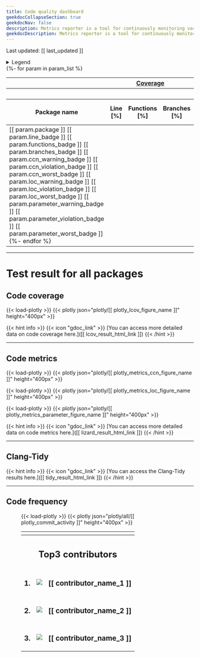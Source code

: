 ```yaml
---
title: Code quality dashboard
geekdocCollapseSection: true
geekdocNav: false
description: Metrics reporter is a tool for continuously monitoring various software metrics. For more information, please visit https://github.com/tier4/ros-metrics-reporter .
geekdocDescription: Metrics reporter is a tool for continuously monitoring various software metrics. For more information, please visit https://github.com/tier4/ros-metrics-reporter .
---
```


Last updated: [[ last_updated ]]

<details><summary>Legend</summary><div>

### Code coverage

<span class="LegendNA" title="Coverage rates are not available">N/A</span>
<span class="LegendLo" title="Coverage rates below [[ coverage_med ]] % are classified as low">low: &lt; [[ coverage_med ]] %</span>
<span class="LegendMed" title="Coverage rates between [[ coverage_med ]] % and [[ coverage_hi ]] % are classified as medium">medium: &gt;= [[ coverage_med ]] %</span>
<span class="LegendHi" title="Coverage rates of [[ coverage_hi ]] % and more are classified as high">high: &gt;= [[ coverage_hi ]] %</span>

### Code metrics

* CCN (Cyclomatic Complexity Number)  
<span class="LegendLo" title="Metrics rates below [[ ccn_recommendation ]] are classified as low">low: &lt; [[ ccn_recommendation ]]</span>
<span class="LegendMed" title="Metrics rates between [[ ccn_recommendation ]] and [[ ccn_threshold ]] are classified as medium">medium: &gt;= [[ ccn_recommendation ]]</span>
<span class="LegendHi" title="Metrics rates of [[ ccn_threshold ]] and more are classified as high">high: &gt;= [[ ccn_threshold ]]</span>

* LOC (Lines of Code)  
<span class="LegendLo" title="Metrics rates below [[ loc_recommendation ]] are classified as low">low: &lt; [[ loc_recommendation ]]</span>
<span class="LegendMed" title="Metrics rates between [[ loc_recommendation ]] and [[ loc_threshold ]] are classified as medium">medium: &gt;= [[ loc_recommendation ]]</span>
<span class="LegendHi" title="Metrics rates of [[ loc_threshold ]] and more are classified as high">high: &gt;= [[ loc_threshold ]]</span>

* Parameter count  
<span class="LegendLo" title="Metrics rates below [[ parameter_recommendation ]] are classified as low">low: &lt; [[ parameter_recommendation ]]</span>
<span class="LegendMed" title="Metrics rates between [[ parameter_recommendation ]] and [[ parameter_threshold ]] are classified as medium">medium: &gt;= [[ parameter_recommendation ]]</span>
<span class="LegendHi" title="Metrics rates of [[ parameter_threshold ]] and more are classified as high">high: &gt;= [[ parameter_threshold ]]</span>

</div></details>

<div class="wrapped">
<table>
<thead>
<tr><th></th><th colspan="3" title="Test coverage is a measure used to describe the degree to which the source code of a program is executed when a particular test suite runs."><a href="https://www.bullseye.com/coverage.html" target="_blank" rel="noopener noreferrer"> Coverage </a></th><th colspan="9" title="A software metric is a standard of measure of a degree to which a software system or process possesses some property."> Metrics </th>
<tr><th></th><th colspan="3"></th><th colspan="3" title="Cyclomatic Complexity Number"><a href="https://en.wikipedia.org/wiki/Cyclomatic_complexity" target="_blank" rel="noopener noreferrer"> CCN </a></th><th colspan="3" title="Lines of Code"> LOC </th><th colspan="3" title="Parameter count"> Parameter </th>
<tr><th> Package name <th> Line [%] <th> Functions [%] <th> Branches [%] <th title="The number of functions that exceed the recommended value of the metrics."> Over recommended value <th title="The number of functions that exceed the threshold value of the metrics."> Over required value <th title="This is the worst value of the metrics measurements."> Worst value <th title="The number of functions that exceed the recommended value of the metrics."> Over recommended value <th title="The number of functions that exceed the threshold value of the metrics."> Over required value <th title="This is the worst value of the metrics measurements."> Worst value <th title="The number of functions that exceed the recommended value of the metrics."> Over recommended value <th title="The number of functions that exceed the threshold value of the metrics."> Over required value <th title="This is the worst value of the metrics measurements."> Worst value
</thead>
<tbody>
{%- for param in param_list %}
<tr><td> [[ param.package ]] [[ param.line_badge ]] [[ param.functions_badge ]] [[ param.branches_badge ]] [[ param.ccn_warning_badge ]] [[ param.ccn_violation_badge ]] [[ param.ccn_worst_badge ]] [[ param.loc_warning_badge ]] [[ param.loc_violation_badge ]] [[ param.loc_worst_badge ]] [[ param.parameter_warning_badge ]] [[ param.parameter_violation_badge ]] [[ param.parameter_worst_badge ]]
{%- endfor %}
</tbody>
</table>
</div>

---

# Test result for all packages

## Code coverage

{{< load-plotly >}}
{{< plotly json="plotly/[[ plotly_lcov_figure_name ]]" height="400px" >}}

{{< hint info >}}
{{< icon "gdoc_link" >}} [You can access more detailed data on code coverage here.]([[ lcov_result_html_link ]])
{{< /hint >}}

---

## Code metrics

{{< load-plotly >}}
{{< plotly json="plotly/[[ plotly_metrics_ccn_figure_name ]]" height="400px" >}}

{{< load-plotly >}}
{{< plotly json="plotly/[[ plotly_metrics_loc_figure_name ]]" height="400px" >}}

{{< load-plotly >}}
{{< plotly json="plotly/[[ plotly_metrics_parameter_figure_name ]]" height="400px" >}}

{{< hint info >}}
{{< icon "gdoc_link" >}} [You can access more detailed data on code metrics here.]([[ lizard_result_html_link ]])
{{< /hint >}}

---

## Clang-Tidy

{{< hint info >}}
{{< icon "gdoc_link" >}} [You can access the Clang-Tidy results here.]([[ tidy_result_html_link ]])
{{< /hint >}}

---

## Code frequency

<figure class="activity">

<div class="activity-graph">

{{< load-plotly >}}
{{< plotly json="plotly/all/[[ plotly_commit_activity ]]" height="400px" >}}

</div>
<div class="activity-user">
<table>
<tr><th colspan="3"></th></tr>
<tr><th colspan="3"><h2>Top3 contributors</h2></th></tr>
<tr>
<td><h3>1.</h3></td>
<td class="avatar"><img class="avatar-image" src="[[ contributor_avatar_1 ]]"/></td>
<td><h3>[[ contributor_name_1 ]]</h3></td>
</tr>
<tr>
<td><h3>2.</h3></td>
<td class="avatar"><img class="avatar-image" src="[[ contributor_avatar_2 ]]"/></td>
<td><h3>[[ contributor_name_2 ]]</h3></td>
</tr>
<tr>
<td><h3>3.</h3></td>
<td class="avatar"><img class="avatar-image" src="[[ contributor_avatar_3 ]]"/></td>
<td><h3>[[ contributor_name_3 ]]</h3></td>
</tr>
</table>
</div>
</div>

